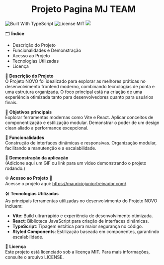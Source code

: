 <h1 align="center"> Projeto Pagina MJ TEAM </h1> 
<img src="https://badgen.net/badge/Built%20With/TypeScript/blue" alt="Built With TypeScript" /> 
<img src="https://badgen.net/static/license/MIT/blue" alt="License MIT" />

<img loading="lazy" src="http://img.shields.io/static/v1?label=STATUS&message=EM%20DESENVOLVIMENTO&color=GREEN&style=for-the-badge"/>


🗂 **Índice**  
- Descrição do Projeto  
- Funcionalidades e Demonstração  
- Acesso ao Projeto  
- Tecnologias Utilizadas  
- Licença

📝 **Descrição do Projeto**  
O Projeto NOVO foi idealizado para explorar as melhores práticas no desenvolvimento frontend moderno, combinando tecnologias de ponta e uma estrutura organizada. O foco principal está na criação de uma experiência otimizada tanto para desenvolvedores quanto para usuários finais.

🎯 **Objetivos principais**  
Explorar ferramentas modernas como Vite e React. Aplicar conceitos de componentização e estilização modular. Demonstrar o poder de um design clean aliado a performance excepcional.

🌟 **Funcionalidades**  
Construção de interfaces dinâmicas e responsivas. Organização modular, facilitando a manutenção e a escalabilidade.

🎥 **Demonstração da aplicação**  
(Adicione aqui um GIF ou link para um vídeo demonstrando o projeto rodando.)

🌐 **Acesso ao Projeto** 🔗  
Acesse o projeto aqui: https://mauriciojuniortreinador.com/

🛠 **Tecnologias Utilizadas**  
As principais ferramentas utilizadas no desenvolvimento do Projeto NOVO incluem:
- **Vite**: Build ultrarrápido e experiência de desenvolvimento otimizada.
- **React**: Biblioteca JavaScript para criação de interfaces dinâmicas.
- **TypeScript**: Tipagem estática para maior segurança no código.
- **Styled Components**: Estilização baseada em componentes, garantindo escalabilidade.

📜 **Licença**  
Este projeto está licenciado sob a licença MIT. Para mais informações, consulte o arquivo LICENSE.
